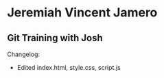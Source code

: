 # Jeremiah Vincent Jamero
## Git Training with Josh


Changelog:

- Edited index.html, style.css, script.js